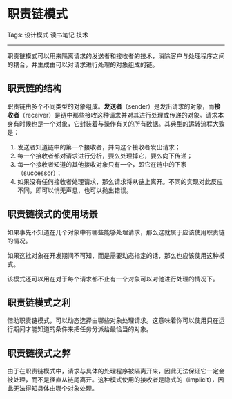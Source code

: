 # 职责链模式

Tags: 设计模式 读书笔记 技术

---

职责链模式可以用来隔离请求的发送者和接收者的技术，消除客户与处理程序之间的耦合，并生成由可以对请求进行处理的对象组成的链。

## 职责链的结构

职责链由多个不同类型的对象组成。**发送者**（sender）是发出请求的对象，而**接收者**（receiver）是链中那些接收这种请求并对其进行处理或传递的对象。请求本身有时候也是一个对象，它封装着与操作有关的所有数据。其典型的运转流程大致是：
1. 发送者知道链中的第一个接收者，并向这个接收者发出请求；
2. 每一个接收者都对请求进行分析，要么处理掉它，要么向下传递；
3. 每一个接收者知道的其他接收对象只有一个，即它在链中的下家（successor）；
4. 如果没有任何接收者处理请求，那么请求将从链上离开。不同的实现对此反应不同，即可以悄无声息，也可以抛出错误。


## 职责链模式的使用场景

如果事先不知道在几个对象中有哪些能够处理请求，那么这就属于应该使用职责链的情况。

如果这批对象在开发期间不可知，而是需要动态指定的话，那么也应该使用这种模式。

该模式还可以用在对于每个请求都不止有一个对象可以对他进行处理的情况下。

## 职责链模式之利

借助职责链模式，可以动态选择由哪些对象处理请求。这意味着你可以使用只在运行期间才能知道的条件来把任务分派给最恰当的对象。

## 职责链模式之弊

由于在职责链模式中，请求与具体的处理程序被隔离开来，因此无法保证它一定会被处理，而不是径直从链尾离开。这种模式使用的接收者是隐式的（implicit），因此无法得知具体由哪个对象处理。